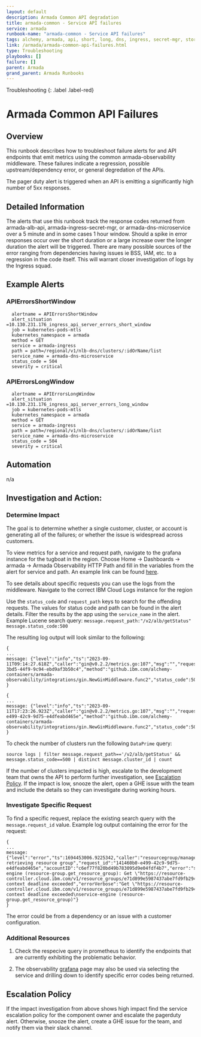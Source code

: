 ```yaml
---
layout: default
description: Armada Common API degradation
title: armada-common - Service API failures
service: armada
runbook-name: "armada-common - Service API failures"
tags: alchemy, armada, api, short, long, dns, ingress, secret-mgr, storage, network
link: /armada/armada-common-api-failures.html
type: Troubleshooting
playbooks: []
failure: []
parent: Armada
grand_parent: Armada Runbooks
---
```


Troubleshooting
{: .label .label-red}

# Armada Common API Failures
## Overview
This runbook describes how to troubleshoot failure alerts for and API endpoints that emit metrics using the common armada-observability middleware. These failures indicate a regression, possible upstream/dependency error, or general degredation of the APIs.

The pager duty alert is triggered when an API is emitting a significantly high number of 5xx responses.

## Detailed Information
The alerts that use this runbook track the response codes returned from armada-alb-api, armada-ingress-secret-mgr, or armada-dns-microservice over a 5 minute and in some cases 1 hour window. Should a spike in error responses occur over the short duration or a large increase over the longer duration the alert will be triggered. There are many possible sources of the error ranging from dependencies having issues ie BSS, IAM, etc. to a regression in the code itself. This will warrant closer investigation of logs by the Ingress squad.

## Example Alerts
  
### APIErrorsShortWindow  
  ```
    alertname = APIErrorsShortWindow
    alert_situation =10.130.231.176_ingress_api_server_errors_short_window
    job = kubernetes-pods-mtls
    kubernetes_namespace = armada
    method = GET
    service = armada-ingress
    path = path=/regional/v1/nlb-dns/clusters/:idOrName/list
    service_name = armada-dns-microservice
    status_code = 504
    severity = critical
  ```
  
### APIErrorsLongWindow  
  ```
    alertname = APIErrorsLongWindow
    alert_situation =10.130.231.176_ingress_api_server_errors_long_window
    job = kubernetes-pods-mtls
    kubernetes_namespace = armada
    method = GET
    service = armada-ingress
    path = path=/regional/v1/nlb-dns/clusters/:idOrName/list
    service_name = armada-dns-microservice
    status_code = 504
    severity = critical
  ```

## Automation
n/a

## Investigation and Action:

### Determine Impact

The goal is to determine whether a single customer, cluster, or account is generating all of the failures; or whether the issue is widespread across customers. 

To view metrics for a service and request path, navigate to the grafana instance for the tugboat in the region. Choose Home -> Dashboards -> armada -> Armada Observability HTTP Path and fill in the variables from the alert for service and path. An example link can be found [here](https://alchemy-dashboard.containers.cloud.ibm.com/prod-dal10/carrier105/grafana/d/observability-http-path/armada-observability-http-path?orgId=1).

To see details about specific requests you can use the logs from the middleware. Navigate to the correct IBM Cloud Logs instance for the region

Use the `status_code` and `request_path` keys to search for the offending requests. The values for status code and path can be found in the alert details. Filter the results by the app using the `service_name` in the alert. Example Lucene search query: `message.request_path:"/v2/alb/getStatus" message.status_code:500`

The resulting log output will look similar to the following:

```
{
...
message: {"level":"info","ts":"2023-09-11T09:14:27.618Z","caller":"gin@v0.2.2/metrics.go:107","msg":"","request_id":"a477354f-3bd5-44f9-9c94-ebd9af3b50c4","method":"github.ibm.com/alchemy-containers/armada-observability/integrations/gin.NewGinMiddleware.func2","status_code":500,"request_path":"/v2/alb/getStatus","request_query":"cluster=cjr3c7dd01gohgboknqg","latency":15.248707512,"method":"GET"}
}

{
...
message: {"level":"info","ts":"2023-09-11T17:23:26.923Z","caller":"gin@v0.2.2/metrics.go:107","msg":"","request_id":"141460b0-e499-42c9-9d75-e4dfeabd465e","method":"github.ibm.com/alchemy-containers/armada-observability/integrations/gin.NewGinMiddleware.func2","status_code":500,"request_path":"/v2/alb/getStatus","request_query":"cluster=cgvgio5d0t66fcsuvu0g","latency":15.01860084,"method":"GET"}
}
```

To check the number of clusters run the following `DataPrime` query:
```
source logs | filter message.request_path=='/v2/alb/getStatus' && message.status_code==500 | distinct message.cluster_id | count
```

If the number of clusters impacted is high, escalate to the development team that owns the API to perform further investigation, see [Escalation Policy](#escalation-policy). If the impact is low, snooze the alert, open a GHE issue with the team and include the details so they can investigate during working hours. 

### Investigate Specific Request

To find a specific request, replace the existing search query with the `message.request_id` value. Example log output containing the error for the request:

```
{
...
message: {"level":"error","ts":1694453006.9225342,"caller":"resourcegroup/manager.go:75","msg":"error retrieving resource group","request_id":"141460b0-e499-42c9-9d75-e4dfeabd465e","accountID":"c6ef77f820bd49b783095d9e04fdf4b7","error":"service-engine (resource-group.get_resource_group): Get \"https://resource-controller.cloud.ibm.com/v1/resource_groups/e71d899e5987437abe7fd9fb2942c7c5\": context deadline exceeded","errorVerbose":"Get \"https://resource-controller.cloud.ibm.com/v1/resource_groups/e71d899e5987437abe7fd9fb2942c7c5\": context deadline exceeded\nservice-engine (resource-group.get_resource_group)"}
}
```

The error could be from a dependency or an issue with a customer configuration.

### Additional Resources

1. Check the respecive query in prometheus to identify the endpoints that are currently exhibiting the problematic behavior.

1. The observability [grafana](https://alchemy-dashboard.containers.cloud.ibm.com/prod-dal10/carrier105/grafana/d/armada-observ-http/armada-observability-http?from=now-24h&to=now) page may also be used via selecting the service and drilling down to identify specific error codes being returned.


## Escalation Policy

If the impact investigation from above shows high impact find the service escalation policy for the component owner and escalate the pagerduty alert. Otherwise, snooze the alert, create a GHE issue for the team, and notify them via their slack channel.
